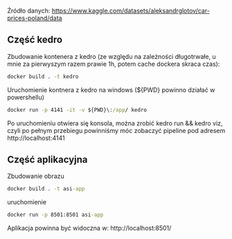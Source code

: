 Źródło danych: https://www.kaggle.com/datasets/aleksandrglotov/car-prices-poland/data

## Część kedro

Zbudowanie kontenera z kedro (ze względu na zależności długotrwałe, u mnie za pierwyszym razem prawie 1h, potem cache dockera skraca czas): 
```cmd
docker build . -t kedro
```

Uruchomienie kontnera z kedro na windows (${PWD} powinno działać w powershellu)
```cmd
docker run -p 4141 -it -v ${PWD}\:/app/ kedro
```

Po uruchomieniu otwiera się konsola, można zrobić kedro run && kedro viz, czyli po pełnym przebiegu powinniśmy móc zobaczyć pipeline
pod adresem http://localhost:4141


## Część aplikacyjna

Zbudowanie obrazu
```cmd
docker build . -t asi-app
```

uruchomienie
```cmd
docker run -p 8501:8501 asi-app
```

Aplikacja powinna być widoczna w: http://localhost:8501/